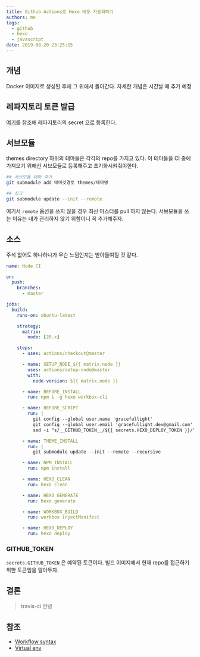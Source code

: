 ```yaml
---
title: Github Actions로 Hexo 배포 자동화하기
authors: me
tags:
  - github
  - hexo
  - javascript
date: 2019-08-20 23:25:15
---
```


## 개념

Docker 이미지로 생성된 후에 그 위에서 돌아간다.
자세한 개념은 시간날 때 추가 예정

## 레파지토리 토큰 발급

[여기](https://help.github.com/en/github/authenticating-to-github/creating-a-personal-access-token-for-the-command-line)를 참조해 레파지토리의 secret 으로 등록한다.

## 서브모듈

themes directory 하위의 테마들은 각각의 repo를 가지고 있다.
이 테마들을 CI 중에 가져오기 위해선 서브모듈로 등록해주고 초기화시켜줘야한다.

```bash
## 서브모듈 테마 추가
git submodule add 테마깃경로 themes/테마명

## 싱크
git submodule update --init --remote
```

여기서 `remote` 옵션을 쓰지 않을 경우 최신 마스터를 pull 하지 않는다. 서브모듈을 쓰는 이유는 내가 관리하지 않기 위함이니 꼭 추가해주자.

## 소스

주석 없어도 하나하나가 무슨 느낌인지는 받아들여질 것 같다.

```yaml
name: Node CI

on:
  push:
    branches:
      - master

jobs:
  build:
    runs-on: ubuntu-latest

    strategy:
      matrix:
        node: [20.x]

    steps:
      - uses: actions/checkout@master

      - name: SETUP_NODE_${{ matrix.node }}
        uses: actions/setup-node@master
        with:
          node-version: ${{ matrix.node }}

      - name: BEFORE_INSTALL
        run: npm i -g hexo workbox-cli

      - name: BEFORE_SCRIPT
        run: |
          git config --global user.name 'gracefullight'
          git config --global user.email 'gracefullight.dev@gmail.com'
          sed -i "s/__GITHUB_TOKEN__/${{ secrets.HEXO_DEPLOY_TOKEN }}/" _config.yml

      - name: THEME_INSTALL
        run: |
          git submodule update --init --remote --recursive

      - name: NPM_INSTALL
        run: npm install

      - name: HEXO_CLEAN
        run: hexo clean

      - name: HEXO_GENERATE
        run: hexo generate

      - name: WORKBOX_BUILD
        run: workbox injectManifest

      - name: HEXO_DEPLOY
        run: hexo deploy
```

### GITHUB_TOKEN

`secrets.GITHUB_TOKEN` 은 예약된 토큰이다.
빌드 이미지에서 현재 repo를 접근하기 위한 토큰임을 알아두자.

## 결론

> travis-ci 안녕

## 참조

- [Workflow syntax](https://help.github.com/en/articles/workflow-syntax-for-github-actions)
- [Virtual env](https://help.github.com/en/articles/virtual-environments-for-github-actions)
